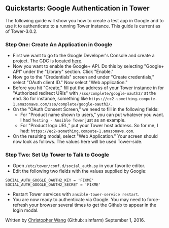 ## Quickstarts: Google Authentication in Tower

The following guide will show you how to create a test app in Google and to use it to authenticate to a running Tower instance. This guide is current as of Tower-3.0.2.

### Step One: Create An Application in Google
* First we want to go to the Google Developer's Console and create a project. The GDC is located [here](https://console.developers.google.com/).
* Now you want to enable the Google+ API. Do this by selecting "Google+ API" under the "Library" section. Click "Enable."
* Now go to the "Credentials" screen and under "Create credentials," select "OAuth client ID." Now select "Web application."
* Before you hit "Create," fill put the address of your Tower instance in for "Authorized redirect URIs" with `/sso/complete/google-oauth2/` at the end. So for instance, something like `https://ec2-something.compute-1.amazonaws.com/sso/complete/google-oauth2/`.
* On the "OAuth Consent Screen," we need to fill in the following fields:
  * For "Product name shown to users," you can put whatever you want. I had `Testing - Ansible Tower` just as an example.
  * For "Product logo URL," put your Tower host address. So for me, I had: `https://ec2-something.compute-1.amazonaws.com`.
* On the resulting modal, select "Web Application." Your screen should now look as follows. The values here will be used Tower-side.

### Step Two: Set Up Tower to Talk to Google
* Open `/etc/tower/conf.d/social_auth.py` in your favorite editor.
* Edit the following two fields with the values supplied by Google:
```
SOCIAL_AUTH_GOOGLE_OAUTH2_KEY = 'FIXME'
SOCIAL_AUTH_GOOGLE_OAUTH2_SECRET = 'FIXME'
```
* Restart Tower services with `ansible-tower-service restart`.
* You are now ready to authenticate via Google. You may need to force-refresh your browser several times to get the Github to appear in the login modal.

Written by [Christopher Wang](mailto:chrwang@redhat.com) (Github: simfarm) September 1, 2016.
